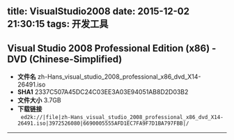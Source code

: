 title: VisualStudio2008
date: 2015-12-02 21:30:15
tags: 开发工具
---
## Visual Studio 2008 Professional Edition (x86) - DVD (Chinese-Simplified) 

*	**文件名**	zh-Hans_visual_studio_2008_professional_x86_dvd_X14-26491.iso
*	**SHA1**	2337C507A45DC24C03EE3A03E94051AB8D2D03B2
*	**文件大小**		3.7GB
*	**下载链接**		
`
ed2k://|file|zh-Hans_visual_studio_2008_professional_x86_dvd_X14-26491.iso|3972526080|6690005555AFD1EC7FA9F7D1BA797FBB|/`
---

